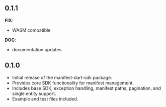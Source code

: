 ## 0.1.1
**FIX**: 
- WASM compatible

**DOC**:
- documentation updates

## 0.1.0

- Initial release of the manifest-dart-sdk package.
- Provides core SDK functionality for manifest management.
- Includes base SDK, exception handling, manifest paths, pagination, and single entity support.
- Example and test files included.
